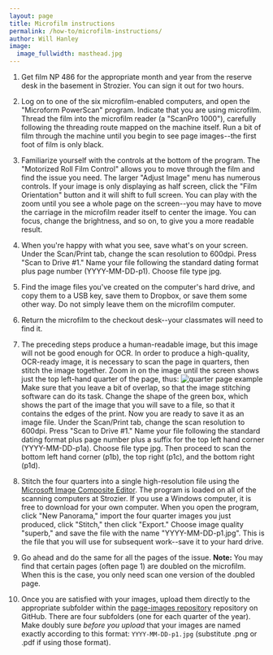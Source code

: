 ```yaml
---
layout: page
title: Microfilm instructions
permalink: /how-to/microfilm-instructions/
author: Will Hanley
image:
  image_fullwidth: masthead.jpg
---
```

1. Get film NP 486 for the appropriate month and year from the reserve desk in the basement in Strozier. You can sign it out for two hours.
2. Log on to one of the six microfilm-enabled computers, and open the "Microform PowerScan" program. Indicate that you are using microfilm. Thread the film into the microfilm reader (a "ScanPro 1000"), carefully following the threading route mapped on the machine itself. Run a bit of film through the machine until you begin to see page images--the first foot of film is only black.
3. Familiarize yourself with the controls at the bottom of the program. The "Motorized Roll Film Control" allows you to move through the film and find the issue you need. The larger "Adjust Image" menu has numerous controls. If your image is only displaying as half screen, click the "Film Orientation" button and it will shift to full screen. You can play with the zoom until you see a whole page on the screen--you may have to move the carriage in the microfilm reader itself to center the image. You can focus, change the brightness, and so on, to give you a more readable result.
4. When you're happy with what you see, save what's on your screen. Under the Scan/Print tab, change the scan resolution to 600dpi. Press "Scan to Drive #1." Name your file following the standard dating format plus page number (YYYY-MM-DD-p1). Choose file type jpg.
5. Find the image files you've created on the computer's hard drive, and copy them to a USB key, save them to Dropbox, or save them some other way. Do not simply leave them on the microfilm computer.
6. Return the microfilm to the checkout desk--your classmates will need to find it.

1. The preceding steps produce a human-readable image, but this image will not be good enough for OCR. In order to produce a high-quality, OCR-ready image, it is necessary to scan the page in quarters, then stitch the image together. Zoom in on the image until the screen shows just the top left-hand quarter of the page, thus:
![quarter page example](https://github.com/dig-eg-gaz/dig-eg-gaz.github.io/blob/master/images/quarter-page-example.jpg?raw=true)
Make sure that you leave a bit of overlap, so that the image stitching software can do its task. Change the shape of the green box, which shows the part of the image that you will save to a file, so that it contains the edges of the print. Now you are ready to save it as an image file. Under the Scan/Print tab, change the scan resolution to 600dpi. Press "Scan to Drive #1." Name your file following the standard dating format plus page number plus a suffix for the top left hand corner (YYYY-MM-DD-p1a). Choose file type jpg. Then proceed to scan the bottom left hand corner (p1b), the top right (p1c), and the bottom right (p1d).
4. Stitch the four quarters into a single high-resolution file using the [Microsoft Image Composite Editor](http://research.microsoft.com/en-us/um/redmond/projects/ice/). The program is loaded on all of the scanning computers at Strozier. If you use a Windows computer, it is free to download for your own computer. When you open the program, click "New Panorama," import the four quarter images you just produced, click "Stitch," then click "Export." Choose image quality "superb," and save the file with the name "YYYY-MM-DD-p1.jpg". This is the file that you will use for subsequent work--save it to your hard drive.
4. Go ahead and do the same for all the pages of the issue. **Note:** You may find that certain pages (often page 1) are doubled on the microfilm. When this is the case, you only need scan one version of the doubled page.
7. Once you are satisfied with your images, upload them directly to the appropriate subfolder within the [page-images repository](https://github.com/dig-eg-gaz/page-images) repository on GitHub. There are four subfolders (one for each quarter of the year). Make doubly sure *before you upload* that your images are named exactly according to this format: `YYYY-MM-DD-p1.jpg` (substitute .png or .pdf if using those format).

